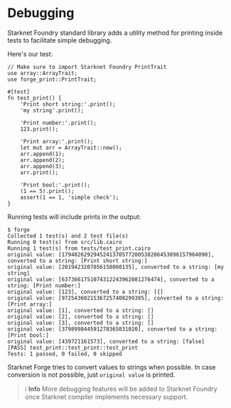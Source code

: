 # Debugging

 Starknet Foundry standard library adds a utility
method for printing inside tests to facilitate simple debugging.

Here's our test:

```cairo
// Make sure to import Starknet Foundry PrintTrait
use array::ArrayTrait;
use forge_print::PrintTrait;

#[test]
fn test_print() {
    'Print short string:'.print();
    'my string'.print();

    'Print number:'.print();
    123.print();

    'Print array:'.print();
    let mut arr = ArrayTrait::new();
    arr.append(1);
    arr.append(2);
    arr.append(3);
    arr.print();

    'Print bool:'.print();
    (1 == 5).print();
    assert(1 == 1, 'simple check');
}
```

Running tests will include prints in the output:

```shell
$ forge
Collected 1 test(s) and 2 test file(s)
Running 0 test(s) from src/lib.cairo
Running 1 test(s) from tests/test_print.cairo
original value: [1794026292945241370577200538206453096157964090], converted to a string: [Print short string:]
original value: [2019423207056158060135], converted to a string: [my string]
original value: [6373661751074312243962081276474], converted to a string: [Print number:]
original value: [123], converted to a string: [{]
original value: [97254360215367257408299385], converted to a string: [Print array:]
original value: [1], converted to a string: []
original value: [2], converted to a string: []
original value: [3], converted to a string: []
original value: [379899844591278365831020], converted to a string: [Print bool:]
original value: [439721161573], converted to a string: [false]
[PASS] test_print::test_print::test_print
Tests: 1 passed, 0 failed, 0 skipped
```

Starknet Forge tries to convert values to strings when possible. In case conversion is not possible,
just `original value` is printed.

> ℹ️ **Info**
> More debugging features will be added to Starknet Foundry once Starknet compiler implements necessary support.